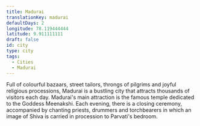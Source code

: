 ```yaml
---
title: Madurai
translationKey: madurai
defaultDays: 2
longitude: 78.119444444
latitude: 9.911111111
draft: false
id: city
type: city
tags:
  - Cities
  - Madurai
---
```

Full of colourful bazaars, street tailors, throngs of pilgrims and joyful religious processions, Madurai is a bustling city that attracts thousands of visitors each day. Madurai's main attraction is the famous temple dedicated to the Goddess Meenakshi. Each evening, there is a closing ceremony, accompanied by chanting priests, drummers and torchbearers in which an image of Shiva is carried in procession to Parvati's bedroom. 